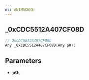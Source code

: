 ```yaml
---
ns: ANIMSCENE
---
```

## _0xCDC5512A407CF08D

```c
// 0xCDC5512A407CF08D
Any _0xCDC5512A407CF08D(Any p0);
```

## Parameters
* **p0**:
